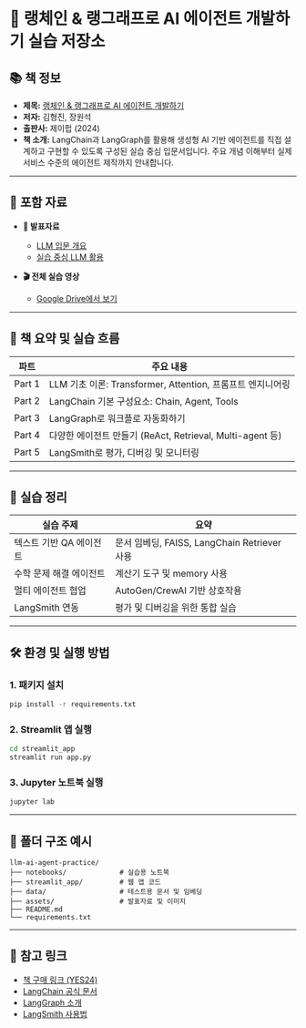 # 🤖 랭체인 & 랭그래프로 AI 에이전트 개발하기 실습 저장소

## 📚 책 정보

- **제목:** [랭체인 & 랭그래프로 AI 에이전트 개발하기](https://www.yes24.com/product/goods/143646468)
- **저자:** 김형진, 장원석
- **출판사:** 제이펍 (2024)
- **책 소개:** LangChain과 LangGraph를 활용해 생성형 AI 기반 에이전트를 직접 설계하고 구현할 수 있도록 구성된 실습 중심 입문서입니다. 주요 개념 이해부터 실제 서비스 수준의 에이전트 제작까지 안내합니다.

---

## 📂 포함 자료

- **📑 발표자료**
  - [LLM 입문 개요](https://docs.google.com/presentation/d/1aRkbexhdbVy_s5BcocQ_aCpDU09awT3s/edit?usp=drive_link)
  - [실습 중심 LLM 활용](https://docs.google.com/presentation/d/1dVja6fhrn5VecR6jmct-zqa1g4KinShG/edit?usp=drive_link)

- **🎬 전체 실습 영상**
  - [Google Drive에서 보기](https://drive.google.com/file/d/1ViQ2zMo9Syz2_u1Tiehza4eSpP1Lhxt0/view?usp=drive_link)

---

## 🚀 책 요약 및 실습 흐름

| 파트 | 주요 내용 |
|------|-----------|
| Part 1 | LLM 기초 이론: Transformer, Attention, 프롬프트 엔지니어링 |
| Part 2 | LangChain 기본 구성요소: Chain, Agent, Tools |
| Part 3 | LangGraph로 워크플로 자동화하기 |
| Part 4 | 다양한 에이전트 만들기 (ReAct, Retrieval, Multi-agent 등) |
| Part 5 | LangSmith로 평가, 디버깅 및 모니터링 |

---

## 🧪 실습 정리

| 실습 주제 | 요약 |
|-----------|------|
| 텍스트 기반 QA 에이전트 | 문서 임베딩, FAISS, LangChain Retriever 사용 |
| 수학 문제 해결 에이전트 | 계산기 도구 및 memory 사용 |
| 멀티 에이전트 협업 | AutoGen/CrewAI 기반 상호작용 |
| LangSmith 연동 | 평가 및 디버깅을 위한 통합 실습 |

---

## 🛠 환경 및 실행 방법

### 1. 패키지 설치

```bash
pip install -r requirements.txt
```

### 2. Streamlit 앱 실행

```bash
cd streamlit_app
streamlit run app.py
```

### 3. Jupyter 노트북 실행

```bash
jupyter lab
```

---

## 📁 폴더 구조 예시

```
llm-ai-agent-practice/
├── notebooks/             # 실습용 노트북
├── streamlit_app/         # 웹 앱 코드
├── data/                  # 테스트용 문서 및 임베딩
├── assets/                # 발표자료 및 이미지
├── README.md
└── requirements.txt
```

---

## 🔗 참고 링크

- [책 구매 링크 (YES24)](https://www.yes24.com/product/goods/143646468)
- [LangChain 공식 문서](https://docs.langchain.com/)
- [LangGraph 소개](https://www.langchain.com/langgraph)
- [LangSmith 사용법](https://docs.smith.langchain.com/)
